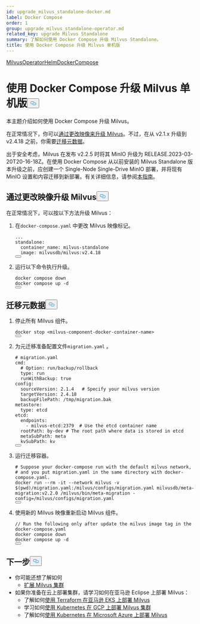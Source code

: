 ```yaml
---
id: upgrade_milvus_standalone-docker.md
label: Docker Compose
order: 1
group: upgrade_milvus_standalone-operator.md
related_key: upgrade Milvus Standalone
summary: 了解如何使用 Docker Compose 升级 Milvus Standalone。
title: 使用 Docker Compose 升级 Milvus 单机版
---
```

<div class="tab-wrapper"><a href="/docs/zh/upgrade_milvus_standalone-operator.md" class=''>Milvus</a><a href="/docs/zh/upgrade_milvus_standalone-helm.md" class=''>OperatorHelmDocker</a><a href="/docs/zh/upgrade_milvus_standalone-docker.md" class='active '>Compose</a></div>
<h1 id="Upgrade-Milvus-Standalone-with-Docker-Compose" class="common-anchor-header">使用 Docker Compose 升级 Milvus 单机版<button data-href="#Upgrade-Milvus-Standalone-with-Docker-Compose" class="anchor-icon" translate="no">
      <svg translate="no"
        aria-hidden="true"
        focusable="false"
        height="20"
        version="1.1"
        viewBox="0 0 16 16"
        width="16"
      >
        <path
          fill="#0092E4"
          fill-rule="evenodd"
          d="M4 9h1v1H4c-1.5 0-3-1.69-3-3.5S2.55 3 4 3h4c1.45 0 3 1.69 3 3.5 0 1.41-.91 2.72-2 3.25V8.59c.58-.45 1-1.27 1-2.09C10 5.22 8.98 4 8 4H4c-.98 0-2 1.22-2 2.5S3 9 4 9zm9-3h-1v1h1c1 0 2 1.22 2 2.5S13.98 12 13 12H9c-.98 0-2-1.22-2-2.5 0-.83.42-1.64 1-2.09V6.25c-1.09.53-2 1.84-2 3.25C6 11.31 7.55 13 9 13h4c1.45 0 3-1.69 3-3.5S14.5 6 13 6z"
        ></path>
      </svg>
    </button></h1><p>本主题介绍如何使用 Docker Compose 升级 Milvus。</p>
<p>在正常情况下，你可以<a href="#Upgrade-Milvus-by-changing-its-image">通过更改映像来升级 Milvus</a>。不过，在从 v2.1.x 升级到 v2.4.18 之前，你需要<a href="#Migrate-the-metadata">迁移元数据</a>。</p>
<div class="alter note">
<p>出于安全考虑，Milvus 在发布 v2.2.5 时将其 MinIO 升级为 RELEASE.2023-03-20T20-16-18Z。在使用 Docker Compose 从以前安装的 Milvus Standalone 版本升级之前，应创建一个 Single-Node Single-Drive MinIO 部署，并将现有 MinIO 设置和内容迁移到新部署。有关详细信息，请参阅<a href="https://min.io/docs/minio/linux/operations/install-deploy-manage/migrate-fs-gateway.html#id2">本指南</a>。</p>
</div>
<h2 id="Upgrade-Milvus-by-changing-its-image" class="common-anchor-header">通过更改映像升级 Milvus<button data-href="#Upgrade-Milvus-by-changing-its-image" class="anchor-icon" translate="no">
      <svg translate="no"
        aria-hidden="true"
        focusable="false"
        height="20"
        version="1.1"
        viewBox="0 0 16 16"
        width="16"
      >
        <path
          fill="#0092E4"
          fill-rule="evenodd"
          d="M4 9h1v1H4c-1.5 0-3-1.69-3-3.5S2.55 3 4 3h4c1.45 0 3 1.69 3 3.5 0 1.41-.91 2.72-2 3.25V8.59c.58-.45 1-1.27 1-2.09C10 5.22 8.98 4 8 4H4c-.98 0-2 1.22-2 2.5S3 9 4 9zm9-3h-1v1h1c1 0 2 1.22 2 2.5S13.98 12 13 12H9c-.98 0-2-1.22-2-2.5 0-.83.42-1.64 1-2.09V6.25c-1.09.53-2 1.84-2 3.25C6 11.31 7.55 13 9 13h4c1.45 0 3-1.69 3-3.5S14.5 6 13 6z"
        ></path>
      </svg>
    </button></h2><p>在正常情况下，可以按以下方法升级 Milvus：</p>
<ol>
<li><p>在<code translate="no">docker-compose.yaml</code> 中更改 Milvus 映像标记。</p>
<pre><code translate="no" class="language-yaml">...
standalone:
  container_name: milvus-standalone
  image: milvusdb/milvus:v2.4.18
<button class="copy-code-btn"></button></code></pre></li>
<li><p>运行以下命令执行升级。</p>
<pre><code translate="no" class="language-shell">docker compose down
docker compose up -d
<button class="copy-code-btn"></button></code></pre></li>
</ol>
<h2 id="Migrate-the-metadata" class="common-anchor-header">迁移元数据<button data-href="#Migrate-the-metadata" class="anchor-icon" translate="no">
      <svg translate="no"
        aria-hidden="true"
        focusable="false"
        height="20"
        version="1.1"
        viewBox="0 0 16 16"
        width="16"
      >
        <path
          fill="#0092E4"
          fill-rule="evenodd"
          d="M4 9h1v1H4c-1.5 0-3-1.69-3-3.5S2.55 3 4 3h4c1.45 0 3 1.69 3 3.5 0 1.41-.91 2.72-2 3.25V8.59c.58-.45 1-1.27 1-2.09C10 5.22 8.98 4 8 4H4c-.98 0-2 1.22-2 2.5S3 9 4 9zm9-3h-1v1h1c1 0 2 1.22 2 2.5S13.98 12 13 12H9c-.98 0-2-1.22-2-2.5 0-.83.42-1.64 1-2.09V6.25c-1.09.53-2 1.84-2 3.25C6 11.31 7.55 13 9 13h4c1.45 0 3-1.69 3-3.5S14.5 6 13 6z"
        ></path>
      </svg>
    </button></h2><ol>
<li><p>停止所有 Milvus 组件。</p>
<pre><code translate="no">docker stop &lt;milvus-component-docker-container-name&gt;
<button class="copy-code-btn"></button></code></pre></li>
<li><p>为元迁移准备配置文件<code translate="no">migration.yaml</code> 。</p>
<pre><code translate="no" class="language-yaml"><span class="hljs-comment"># migration.yaml</span>
cmd:
  <span class="hljs-comment"># Option: run/backup/rollback</span>
  <span class="hljs-built_in">type</span>: run
  runWithBackup: true
config:
  sourceVersion: <span class="hljs-number">2.1</span><span class="hljs-number">.4</span>   <span class="hljs-comment"># Specify your milvus version</span>
  targetVersion: <span class="hljs-number">2.4</span><span class="hljs-number">.18</span>
  backupFilePath: /tmp/migration.bak
metastore:
  <span class="hljs-built_in">type</span>: etcd
etcd:
  endpoints:
    - milvus-etcd:<span class="hljs-number">2379</span>  <span class="hljs-comment"># Use the etcd container name</span>
  rootPath: by-dev <span class="hljs-comment"># The root path where data is stored in etcd</span>
  metaSubPath: meta
  kvSubPath: kv
<button class="copy-code-btn"></button></code></pre></li>
<li><p>运行迁移容器。</p>
<pre><code translate="no"><span class="hljs-comment"># Suppose your docker-compose run with the default milvus network,</span>
<span class="hljs-comment"># and you put migration.yaml in the same directory with docker-compose.yaml.</span>
docker run --<span class="hljs-built_in">rm</span> -it --network milvus -v $(<span class="hljs-built_in">pwd</span>)/migration.yaml:/milvus/configs/migration.yaml milvusdb/meta-migration:v2.2.0 /milvus/bin/meta-migration -config=/milvus/configs/migration.yaml
<button class="copy-code-btn"></button></code></pre></li>
<li><p>使用新的 Milvus 映像重新启动 Milvus 组件。</p>
<pre><code translate="no" class="language-shell"><span class="hljs-comment">// Run the following only after update the milvus image tag in the docker-compose.yaml</span>
docker compose down
docker compose up -d
<button class="copy-code-btn"></button></code></pre></li>
</ol>
<h2 id="Whats-next" class="common-anchor-header">下一步<button data-href="#Whats-next" class="anchor-icon" translate="no">
      <svg translate="no"
        aria-hidden="true"
        focusable="false"
        height="20"
        version="1.1"
        viewBox="0 0 16 16"
        width="16"
      >
        <path
          fill="#0092E4"
          fill-rule="evenodd"
          d="M4 9h1v1H4c-1.5 0-3-1.69-3-3.5S2.55 3 4 3h4c1.45 0 3 1.69 3 3.5 0 1.41-.91 2.72-2 3.25V8.59c.58-.45 1-1.27 1-2.09C10 5.22 8.98 4 8 4H4c-.98 0-2 1.22-2 2.5S3 9 4 9zm9-3h-1v1h1c1 0 2 1.22 2 2.5S13.98 12 13 12H9c-.98 0-2-1.22-2-2.5 0-.83.42-1.64 1-2.09V6.25c-1.09.53-2 1.84-2 3.25C6 11.31 7.55 13 9 13h4c1.45 0 3-1.69 3-3.5S14.5 6 13 6z"
        ></path>
      </svg>
    </button></h2><ul>
<li>你可能还想了解如何<ul>
<li><a href="/docs/zh/scaleout.md">扩展 Milvus 集群</a></li>
</ul></li>
<li>如果你准备在云上部署集群，请学习如何在亚马逊 Eclipse 上部署 Milvus：<ul>
<li>了解如何<a href="/docs/zh/eks.md">使用 Terraform 在亚马逊 EKS 上部署 Milvus</a></li>
<li>学习如何<a href="/docs/zh/gcp.md">使用 Kubernetes 在 GCP 上部署 Milvus 集群</a></li>
<li>了解如何<a href="/docs/zh/azure.md">使用 Kubernetes 在 Microsoft Azure 上部署 Milvus</a></li>
</ul></li>
</ul>
